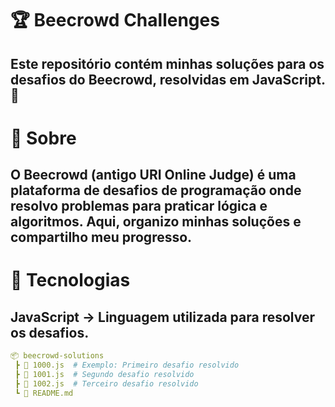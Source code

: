 # 🏆 Beecrowd Challenges
## Este repositório contém minhas soluções para os desafios do Beecrowd, resolvidas em JavaScript. 🚀

# 📌 Sobre
## O Beecrowd (antigo URI Online Judge) é uma plataforma de desafios de programação onde resolvo problemas para praticar lógica e algoritmos. Aqui, organizo minhas soluções e compartilho meu progresso.

# 🚀 Tecnologias
## JavaScript → Linguagem utilizada para resolver os desafios.

``` yaml
📦 beecrowd-solutions
 ┣ 📜 1000.js  # Exemplo: Primeiro desafio resolvido
 ┣ 📜 1001.js  # Segundo desafio resolvido
 ┣ 📜 1002.js  # Terceiro desafio resolvido
 ┗ 📜 README.md
```

